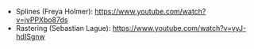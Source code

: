 

- Splines (Freya Holmer): https://www.youtube.com/watch?v=jvPPXbo87ds
- Rastering (Sebastian Lague): https://www.youtube.com/watch?v=yyJ-hdISgnw


